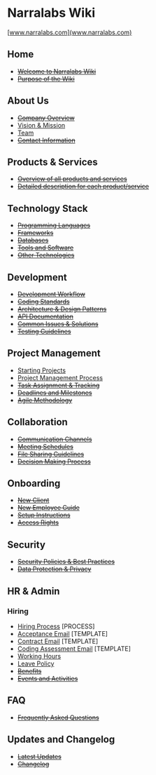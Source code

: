 # **Narralabs Wiki**
[www.narralabs.com](www.narralabs.com)

## **Home**

- ~~[Welcome to Narralabs Wiki](url)~~
- ~~[Purpose of the Wiki](url)~~

## **About Us**

- ~~[Company Overview](url)~~
- [Vision & Mission](https://github.com/admin-narralabs/wiki/blob/main/vision-and-mission.md)
- [Team](https://github.com/admin-narralabs/wiki/blob/main/team.md)
- ~~[Contact Information](url)~~

## **Products & Services**

- ~~[Overview of all products and services](url)~~
- ~~[Detailed description for each product/service](url)~~

## **Technology Stack**

- ~~[Programming Languages](url)~~
- ~~[Frameworks](url)~~
- ~~[Databases](url)~~
- ~~[Tools and Software](url)~~
- ~~[Other Technologies](url)~~

## **Development**

- ~~[Development Workflow](url)~~
- ~~[Coding Standards](url)~~
- ~~[Architecture & Design Patterns](url)~~
- ~~[API Documentation](url)~~
- ~~[Common Issues & Solutions](url)~~
- ~~[Testing Guidelines](url)~~

## **Project Management**

- [Starting Projects](https://github.com/admin-narralabs/wiki/blob/main/starting-projects.md)
- [Project Management Process](https://github.com/admin-narralabs/wiki/blob/main/project-management-process.md)
- ~~[Task Assignment & Tracking](url)~~
- ~~[Deadlines and Milestones](url)~~
- ~~[Agile Methodology](url)~~

## **Collaboration**

- ~~[Communication Channels](url)~~
- ~~[Meeting Schedules](url)~~
- ~~[File Sharing Guidelines](url)~~
- ~~[Decision Making Process](url)~~

## **Onboarding**

- ~~[New Client]()~~
- ~~[New Employee Guide](url)~~
- ~~[Setup Instructions](url)~~
- ~~[Access Rights](url)~~

## **Security**

- ~~[Security Policies & Best Practices](url)~~
- ~~[Data Protection & Privacy](url)~~

## **HR & Admin**

### Hiring
- [Hiring Process](https://github.com/admin-narralabs/wiki/blob/main/hiring.md) [PROCESS]
- [Acceptance Email](https://github.com/admin-narralabs/wiki/blob/main/acceptance-email.md) [TEMPLATE]
- [Contract Email](https://github.com/admin-narralabs/wiki/blob/main/contract-email.md) [TEMPLATE]
- [Coding Assessment Email](https://github.com/admin-narralabs/wiki/blob/main/coding-assessment-email.md) [TEMPLATE]
- [Working Hours](https://github.com/admin-narralabs/wiki/blob/main/working-hours.md)
- [Leave Policy](https://github.com/admin-narralabs/wiki/blob/main/leave-policy)
- ~~[Benefits](url)~~
- ~~[Events and Activities](url)~~

## **FAQ**

- ~~[Frequently Asked Questions](url)~~

## **Updates and Changelog**

- ~~[Latest Updates](url)~~
- ~~[Changelog](url)~~
